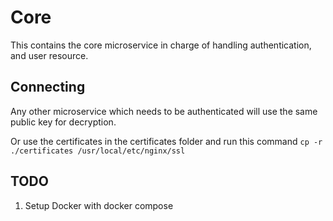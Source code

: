 # Core
This contains the core microservice in charge of handling authentication, and
user resource.

## Connecting
Any other microservice which needs to be authenticated will use the same
public key for decryption.


Or use the certificates in the certificates folder and run this command
`cp -r ./certificates /usr/local/etc/nginx/ssl`

## TODO
1. Setup Docker with docker compose
